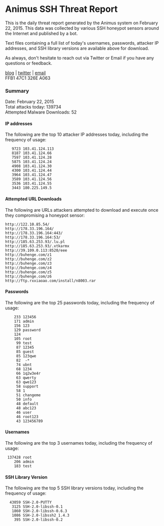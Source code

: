 # Animus SSH Threat Report

This is the daily threat report generated by the Animus system on February 22, 2015. This data was collected by various SSH honeypot sensors around the Internet and published by a bot.  

Text files containing a full list of today's usernames, passwords, attacker IP addresses, and SSH library versions are available above for download.  

As always, don't hesitate to reach out via Twitter or Email if you have any questions or feedback.  

[blog](http://morris.guru) | [twitter](https://twitter.com/andrew___morris) | [email](mailto:andrew@morris.guru)  
FFB1 47C1 326E A063  

### Summary

Date: February 22, 2015  
Total attacks today: 139734  
Attempted Malware Downloads: 52 

#### IP addresses
The following are the top 10 attacker IP addresses today, including the frequency of usage:
```
   9723 103.41.124.113
   8187 103.41.124.66
   7597 103.41.124.28
   5875 103.41.124.24
   4908 103.41.124.30
   4300 103.41.124.44
   3964 103.41.124.47
   3589 103.41.124.56
   3536 103.41.124.55
   3443 180.225.149.5
```

#### Attempted URL Downloads
The following are URLs attackers attempted to download and execute once they compromising a honeypot sensor:
```
http://122.10.85.54/
http://178.33.196.164/
http://178.33.196.164:443/
http://178.33.196.164:53/
http://185.63.253.93/.lu.pl
http://185.63.253.93/.xtkarmx
http://39.109.0.113:8520/eee
http://buhenge.com/z1
http://buhenge.com/z2
http://buhenge.com/z3
http://buhenge.com/z4
http://buhenge.com/z5
http://buhenge.com/z6
http://ftp.rxxiaoao.com/install/n8003.rar
```

#### Passwords
The following are the top 25 passwords today, including the frequency of usage:
```
    233 123456
    171 admin
    156 123
    129 password
    124 
    105 root
     99 test
     87 12345
     85 guest
     85 123qwe
     82  -*
     74 ubnt
     68 1234
     66 1q2w3e4r
     63 qwerty
     63 qwe123
     58 support
     58 1
     51 changeme
     50 info
     48 default
     48 abc123
     46 user
     46 root123
     43 123456789
```

#### Usernames
The following are the top 3 usernames today, including the frequency of usage:
```
 137428 root
    206 admin
    183 test
```

#### SSH Library Version
The following are the top 5 SSH library versions today, including the frequency of usage:
```
  43059 SSH-2.0-PUTTY
   3125 SSH-2.0-libssh-0.1
   1860 SSH-2.0-libssh-0.6.3
   1086 SSH-2.0-libssh2_1.4.3
    395 SSH-2.0-libssh-0.2
```
